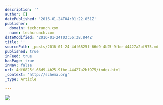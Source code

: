 ```yaml
---
description: ''
author: []
datePublished: '2016-01-24T04:01:22.051Z'
publisher:
  domain: techcrunch.com
  name: techcrunch.com
dateModified: '2016-01-24T03:56:38.844Z'
title: ''
sourcePath: _posts/2016-01-24-4df6825f-66d9-4b25-9fbe-44427a2bf975.md
published: true
inFeed: true
hasPage: true
inNav: false
url: 4df6825f-66d9-4b25-9fbe-44427a2bf975/index.html
_context: 'http://schema.org'
_type: Article

---
```

![](https://tctechcrunch2011.files.wordpress.com/2015/12/shutterstock_228897490.png?w=738)